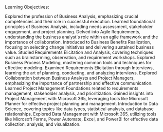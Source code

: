 Learning Obejectives:

Explored the profession of Business Analysis, emphasizing crucial competencies and their role in successful execution.
Learned foundational principles of Business Analysis, including needs assessment, stakeholder engagement, and project planning.
Delved into Agile Requirements, understanding the business analyst's role within an agile framework and the importance of collaboration.
Introduced to Business Benefits Realization, focusing on selecting change initiatives and delivering sustained business value.
Studied Requirements Elicitation and Analysis, covering techniques such as brainstorming, observation, and requirement workshops.
Explored Business Process Modeling, mastering common tools and techniques for effective modeling.
Examined Requirements Elicitation through Interviews, learning the art of planning, conducting, and analyzing interviews.
Explored Collaboration between Business Analysts and Project Managers, emphasizing the importance of partnership and effective communication.
Learned Project Management Foundations related to requirements management, stakeholder analysis, and prioritization.
Gained insights into Project Management with Microsoft 365, leveraging tools like Microsoft Planner for effective project planning and management.
Introduction to Data Science, covering topics like data types, statistical analysis, and database relationships.
Explored Data Management with Microsoft 365, utilizing tools like Microsoft Forms, Power Automate, Excel, and PowerBI for effective data collection, analysis, and visualization.
